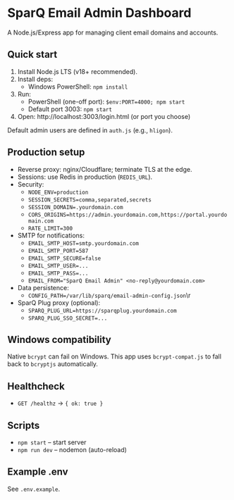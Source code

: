 # SparQ Email Admin Dashboard

A Node.js/Express app for managing client email domains and accounts.

## Quick start

1) Install Node.js LTS (v18+ recommended).
2) Install deps:
   - Windows PowerShell: `npm install`
3) Run:
   - PowerShell (one-off port): `$env:PORT=4000; npm start`
   - Default port 3003: `npm start`
4) Open: http://localhost:3003/login.html (or port you choose)

Default admin users are defined in `auth.js` (e.g., `hligon`).

## Production setup

- Reverse proxy: nginx/Cloudflare; terminate TLS at the edge.
- Sessions: use Redis in production (`REDIS_URL`).
- Security:
  - `NODE_ENV=production`
  - `SESSION_SECRETS=comma,separated,secrets`
  - `SESSION_DOMAIN=.yourdomain.com`
  - `CORS_ORIGINS=https://admin.yourdomain.com,https://portal.yourdomain.com`
  - `RATE_LIMIT=300`
- SMTP for notifications:
  - `EMAIL_SMTP_HOST=smtp.yourdomain.com`
  - `EMAIL_SMTP_PORT=587`
  - `EMAIL_SMTP_SECURE=false`
  - `EMAIL_SMTP_USER=...`
  - `EMAIL_SMTP_PASS=...`
  - `EMAIL_FROM="SparQ Email Admin" <no-reply@yourdomain.com>`
- Data persistence:
  - `CONFIG_PATH=/var/lib/sparq/email-admin-config.json`\r
- SparQ Plug proxy (optional):
  - `SPARQ_PLUG_URL=https://sparqplug.yourdomain.com`
  - `SPARQ_PLUG_SSO_SECRET=...`

## Windows compatibility

Native `bcrypt` can fail on Windows. This app uses `bcrypt-compat.js` to fall back to `bcryptjs` automatically.

## Healthcheck

- `GET /healthz` -> `{ ok: true }`

## Scripts

- `npm start` – start server
- `npm run dev` – nodemon (auto-reload)

## Example .env

See `.env.example`.
